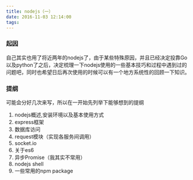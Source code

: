 ```yaml
---
title: nodejs（一）
date: 2016-11-03 12:14:00
tags:
---
```


### 起因
自己其实也用了将近两年的nodejs了，由于某些特殊原因，并且已经决定投靠Go以及python了之后，决定梳理一下nodejs使用的一些基本技巧和过程中遇到过的问题吧，同时也希望日后再次使用的时候可以有一个地方系统性的回顾一下知识。

### 提纲
可能会分好几次来写，所以在一开始先列举下能够想到的提纲

1. nodejs概述,安装环境以及基本使用方式
2. express框架
3. 数据库访问
4. request模块（实现各服务间调用）
5. socket.io
6. 关于es6
7. 异步Promise（我其实不常用）
8. nodejs shell  
9. 一些常用的npm package



